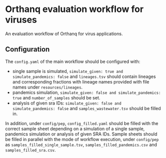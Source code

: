 # Orthanq evaluation workflow for viruses
 
An evaluation workflow of Orthanq for virus applications.

## Configuration 

The `config.yaml` of the main workflow should be configured with:
-  single sample is simulated, `simulate_given: true and simulate_pandemics: false` and `lineages.tsv` should contain lineages and corresponding fractions with lineage names provided with file names under `resources/lineages`.
-  pandemics simulation, `simulate_given: false and simulate_pandemics: true` and `number_of_samples` should be set.
-  analysis of given sra IDs: `simulate_given: false and simulate_pandemics: false` and `samples_wastewater.tsv` should be filled in.

In addition, under `config/pep`, `config_filled.yaml` should be filled with the correct sample sheet depending on a simulation of a single sample, pandemics simulation or analysis of given SRA IDs. Sample sheets should be filled in parallel with the mode of workflow execution, under `config/pep` as `samples_filled_single_sample.tsv`, `samples_filled_pandemics.csv` and `samples_filled_sra.csv`.